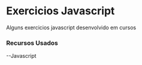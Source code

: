 # Exercicios Javascript

Alguns exercicios javascript desenvolvido em cursos

### Recursos Usados

--Javascript
